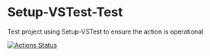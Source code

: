 # Setup-VSTest-Test
Test project using Setup-VSTest to ensure the action is operational

[![Actions Status](https://github.com/Malcolmnixon/Setup-VSTest-Test/workflows/framework-windows/badge.svg)](https://github.com/Malcolmnixon/Setup-VSTest-Test/actions)
